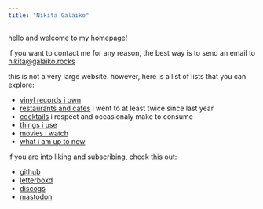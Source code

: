 ```yaml
---
title: "Nikita Galaiko"
---
```


hello and welcome to my homepage!

if you want to contact me for any reason, the best way is to send an email to
[nikita@galaiko.rocks](mailto:nikita@galaiko.rocks)

this is not a very large website. however, here is a list of lists that you can explore:

- [vinyl records i own](./records/)
- [restaurants and cafes](./restaurants_and_cafes/) i went to at least twice since last year
- [cocktails](./cocktails/) i respect and occasionaly make to consume
- [things i use](./uses.md)
- [movies i watch](./movies/)
- [what i am up to now](./now.md)

if you are into liking and subscribing, check this out:

- [github](https://github.com./ngalaiko)
- [letterboxd](https://letterboxd.com/ngalaiko)
- [discogs](https://www.discogs.com/user/ngalaiko)
- [mastodon](https://mastodon.online/@ngalaiko)
